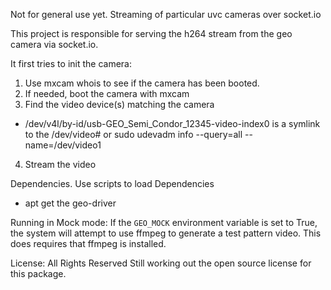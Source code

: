 Not for general use yet. Streaming of particular uvc cameras over socket.io

This project is responsible for serving the h264 stream from the geo camera via socket.io.

It first tries to init the camera:
1. Use mxcam whois to see if the camera has been booted.
2. If needed, boot the camera with mxcam
3. Find the video device(s) matching the camera
 - /dev/v4l/by-id/usb-GEO_Semi_Condor_12345-video-index0 is a symlink to the /dev/video#
 or
 sudo udevadm info --query=all --name=/dev/video1
4. Stream the video

Dependencies.
Use scripts to load Dependencies
 - apt get the geo-driver

Running in Mock mode:
If the `GEO_MOCK` environment variable is set to True, the system will attempt to use ffmpeg to generate a test pattern video.  This does requires that ffmpeg is installed.

License: All Rights Reserved
Still working out the open source license for this package.
